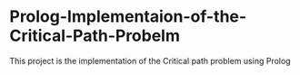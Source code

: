 # Prolog-Implementaion-of-the-Critical-Path-Probelm


This project is the implementation of the Critical path problem using Prolog
